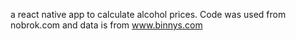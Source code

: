 a react native app to calculate alcohol prices. Code was used from nobrok.com and data is from www.binnys.com
